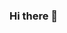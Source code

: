 ### Hi there 👋

<!--
**iHosseinKhakpoor/iHosseinKhakpoor** is a ✨ _special_ ✨ repository because its `README.md` (this file) appears on your GitHub profile.

Here are some ideas to get you started:

- 🔭 I’m currently working on ...
- 🌱 I’m currently learning C# & .Net Framework 
- 👯 I’m looking to collaborate on Companies that work on .NET
- 💬 Ask me about Programing
- 📫 How to reach me: My Git Hub ID on all social networks
-->
